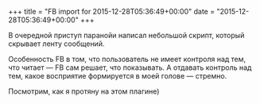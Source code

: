 +++
title = "FB import for 2015-12-28T05:36:49+00:00"
date = "2015-12-28T05:36:49+00:00"
+++

В очередной приступ паранойи написал небольшой скрипт, который скрывает ленту сообщений. 

Особенность FB в том, что пользователь не имеет контроля над тем, что читает — FB сам решает, что показывать. А отдавать контроль над тем, какое восприятие формируется в моей голове — стремно. 

Посмотрим, как я протяну на этом плагине)



